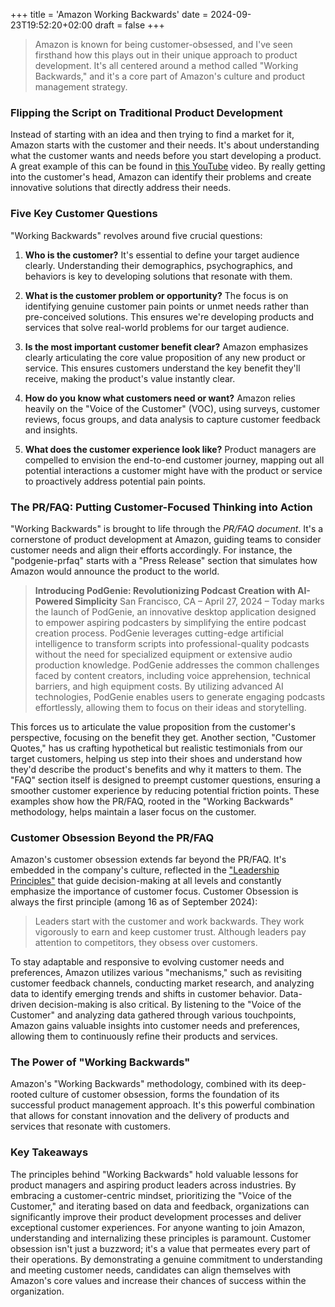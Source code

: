 +++
title = 'Amazon Working Backwards'
date = 2024-09-23T19:52:20+02:00
draft = false
+++

> Amazon is known for being customer-obsessed, and I've seen firsthand how this plays out in their unique approach to product development. It's all centered around a method called "Working Backwards," and it's a core part of Amazon's culture and product management strategy.

### Flipping the Script on Traditional Product Development

Instead of starting with an idea and then trying to find a market for it, Amazon starts with the customer and their needs. It's about understanding what the customer wants and needs before you start developing a product. A great example of this can be found in [this YouTube](https://www.youtube.com/watch?v=aFdpBqmDpzM) video. By really getting into the customer's head, Amazon can identify their problems and create innovative solutions that directly address their needs.

### Five Key Customer Questions

"Working Backwards" revolves around five crucial questions:

1. **Who is the customer?** It's essential to define your target audience clearly. Understanding their demographics, psychographics, and behaviors is key to developing solutions that resonate with them.

2. **What is the customer problem or opportunity?** The focus is on identifying genuine customer pain points or unmet needs rather than pre-conceived solutions. This ensures we're developing products and services that solve real-world problems for our target audience.

3. **Is the most important customer benefit clear?** Amazon emphasizes clearly articulating the core value proposition of any new product or service. This ensures customers understand the key benefit they'll receive, making the product's value instantly clear.

4. **How do you know what customers need or want?** Amazon relies heavily on the "Voice of the Customer" (VOC), using surveys, customer reviews, focus groups, and data analysis to capture customer feedback and insights.

5. **What does the customer experience look like?** Product managers are compelled to envision the end-to-end customer journey, mapping out all potential interactions a customer might have with the product or service to proactively address potential pain points.

### The PR/FAQ: Putting Customer-Focused Thinking into Action

"Working Backwards" is brought to life through the *PR/FAQ document*. It's a cornerstone of product development at Amazon, guiding teams to consider customer needs and align their efforts accordingly.
For instance, the "podgenie-prfaq" starts with a "Press Release" section that simulates how Amazon would announce the product to the world.
> **Introducing PodGenie: Revolutionizing Podcast Creation with AI-Powered Simplicity**
San Francisco, CA – April 27, 2024 – Today marks the launch of PodGenie, an innovative desktop application designed to empower aspiring podcasters by simplifying the entire podcast creation process. PodGenie leverages cutting-edge artificial intelligence to transform scripts into professional-quality podcasts without the need for specialized equipment or extensive audio production knowledge.
PodGenie addresses the common challenges faced by content creators, including voice apprehension, technical barriers, and high equipment costs. By utilizing advanced AI technologies, PodGenie enables users to generate engaging podcasts effortlessly, allowing them to focus on their ideas and storytelling.

This forces us to articulate the value proposition from the customer's perspective, focusing on the benefit they get.
Another section, "Customer Quotes," has us crafting hypothetical but realistic testimonials from our target customers, helping us step into their shoes and understand how they'd describe the product's benefits and why it matters to them.
The "FAQ" section itself is designed to preempt customer questions, ensuring a smoother customer experience by reducing potential friction points. These examples show how the PR/FAQ, rooted in the "Working Backwards" methodology, helps maintain a laser focus on the customer.

### Customer Obsession Beyond the PR/FAQ

Amazon's customer obsession extends far beyond the PR/FAQ. It's embedded in the company's culture, reflected in the ["Leadership Principles"](https://www.amazon.jobs/content/en/our-workplace/leadership-principles) that guide decision-making at all levels and constantly emphasize the importance of customer focus. Customer Obsession is always the first principle (among 16 as of September 2024):
>Leaders start with the customer and work backwards. They work vigorously to earn and keep customer trust. Although leaders pay attention to competitors, they obsess over customers.

To stay adaptable and responsive to evolving customer needs and preferences, Amazon utilizes various "mechanisms," such as revisiting customer feedback channels, conducting market research, and analyzing data to identify emerging trends and shifts in customer behavior.
Data-driven decision-making is also critical. By listening to the "Voice of the Customer" and analyzing data gathered through various touchpoints, Amazon gains valuable insights into customer needs and preferences, allowing them to continuously refine their products and services.

### The Power of "Working Backwards"

Amazon's "Working Backwards" methodology, combined with its deep-rooted culture of customer obsession, forms the foundation of its successful product management approach. It's this powerful combination that allows for constant innovation and the delivery of products and services that resonate with customers.

### Key Takeaways

The principles behind "Working Backwards" hold valuable lessons for product managers and aspiring product leaders across industries. By embracing a customer-centric mindset, prioritizing the "Voice of the Customer," and iterating based on data and feedback, organizations can significantly improve their product development processes and deliver exceptional customer experiences.
For anyone wanting to join Amazon, understanding and internalizing these principles is paramount. Customer obsession isn't just a buzzword; it's a value that permeates every part of their operations. By demonstrating a genuine commitment to understanding and meeting customer needs, candidates can align themselves with Amazon's core values and increase their chances of success within the organization.

